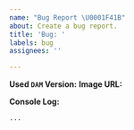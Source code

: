 ```yaml
---
name: "Bug Report \U0001F41B"
about: Create a bug report.
title: 'Bug: '
labels: bug
assignees: ''

---
```


**Used `DAM` Version:** 
**Image URL:** 

**Console Log:**
```bash
...
```
